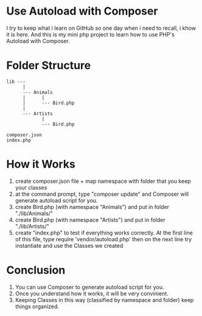 # Use Autoload with Composer

I try to keep what i learn on GitHub so one day when i need to recall, i khow it is here. And this is my mini php project to learn how to use PHP's Autoload with Composer.

# Folder Structure

```
lib ---
      |
      --- Animals
      |      |
      |      --- Bird.php
      |
      --- Artists
             |
             --- Bird.php

composer.json
index.php
```

# How it Works 

1. create composer.json file + map namespace with folder that you keep your classes
2. at the command prompt, type "composer update" and Composer will generate autoload script for you.
3. create Bird.php (with namespace "Animals") and put in folder "./lib/Animals/"
3. create Bird.php (with namespace "Artists") and put in folder "./lib/Artists/"
4. create "index.php" to test if everything works correctly. At the first line of this file, type require 'vendor/autoload.php' then on the next line try instantiate and use the Classes we created

# Conclusion

1. You can use Composer to generate autoload script for you.
2. Once you understand how it works, it will be very convinient.
3. Keeping Classes in this way (classified by namespace and folder) keep things organized.
